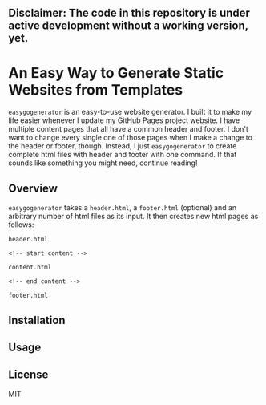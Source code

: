 ## Disclaimer: The code in this repository is under active development without a working version, yet.



# An Easy Way to Generate Static Websites from Templates
`easygogenerator` is an easy-to-use website generator. I built it to make my life easier whenever I update my GitHub Pages project website. I have multiple content pages that all have a common header and footer. I don't want to change every single one of those pages when I make a change to the header or footer, though. Instead, I just `easygogenerator` to create complete html files with header and footer with one command. If that sounds like something you might need, continue reading!


## Overview
`easygogenerator` takes a `header.html`, a `footer.html` (optional) and an arbitrary number of html files as its input. It then creates new html pages as follows:

```
header.html

<!-- start content -->

content.html

<!-- end content -->

footer.html
```

## Installation


## Usage


## License
MIT

